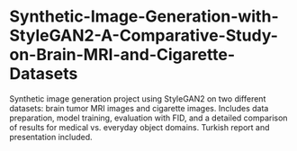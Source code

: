 # Synthetic-Image-Generation-with-StyleGAN2-A-Comparative-Study-on-Brain-MRI-and-Cigarette-Datasets
Synthetic image generation project using StyleGAN2 on two different datasets: brain tumor MRI images and cigarette images. Includes data preparation, model training, evaluation with FID, and a detailed comparison of results for medical vs. everyday object domains. Turkish report and presentation included.
